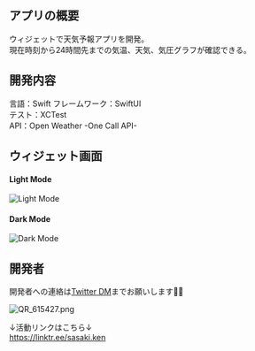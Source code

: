 ## アプリの概要
ウィジェットで天気予報アプリを開発。  
現在時刻から24時間先までの気温、天気、気圧グラフが確認できる。

## 開発内容
言語：Swift
フレームワーク：SwiftUI  
テスト：XCTest  
API：Open Weather -One Call API-  

## ウィジェット画面
#### Light Mode
![Light Mode](https://user-images.githubusercontent.com/61372276/154653113-28eb1370-3dc5-475c-b8f2-6d9b3d12f152.png)

#### Dark Mode
![Dark Mode](https://user-images.githubusercontent.com/61372276/154653123-a4b01737-fad5-41f1-b2a2-dc328faa0c3a.png)

## 開発者
開発者への連絡は[Twitter DM](https://twitter.com/ken_sasaki2)までお願いします🙇‍♂️  

![QR_615427.png](https://qiita-image-store.s3.ap-northeast-1.amazonaws.com/0/643372/4f8dff15-33fa-c042-44a3-b592f49c959c.png)

↓活動リンクはこちら↓  
https://linktr.ee/sasaki.ken
